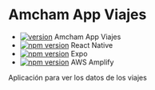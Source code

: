 # Amcham App Viajes
* [![version](https://img.shields.io/badge/version-1.0.0-yellow.svg)](https://semver.org) Amcham App Viajes 
* [![npm version](https://badge.fury.io/js/react-native.svg)](//npmjs.com/package/react-native) React Native
* [![npm version](https://badge.fury.io/js/expo.svg)](//npmjs.com/package/expo) Expo
* [![npm version](https://badge.fury.io/js/aws-amplify.svg)](//npmjs.com/package/aws-amplify) AWS Amplify

Aplicación para ver los datos de los viajes 